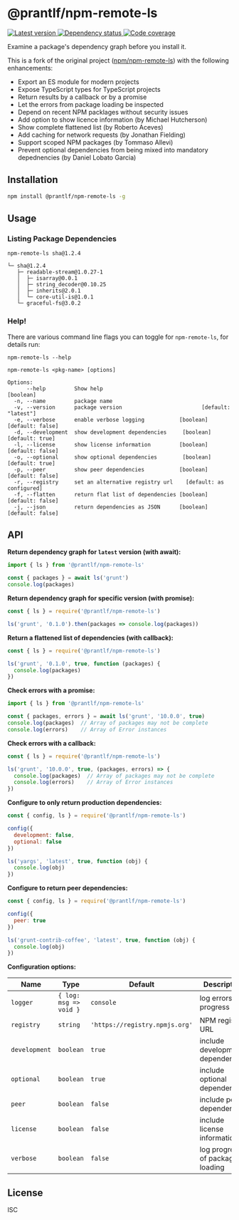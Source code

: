 # @prantlf/npm-remote-ls

[![Latest version](https://img.shields.io/npm/v/@prantlf/npm-remote-ls)
 ![Dependency status](https://img.shields.io/librariesio/release/npm/@prantlf/npm-remote-ls)
](https://www.npmjs.com/package/@prantlf/npm-remote-ls)
[![Code coverage](https://codecov.io/gh/prantlf/npm-remote-ls/branch/master/graph/badge.svg)](https://codecov.io/gh/prantlf/npm-remote-ls)

Examine a package's dependency graph before you install it.

This is a fork of the original project ([npm/npm-remote-ls](https://github.com/npm/npm-remote-ls)) with the following enhancements:

* Export an ES module for modern projects
* Expose TypeScript types for TypeScript projects
* Return results by a callback or by a promise
* Let the errors from package loading be inspected
* Depend on recent NPM packlages without security issues
* Add option to show licence information (by Michael Hutcherson)
* Show complete flattened list (by Roberto Aceves)
* Add caching for network requests (by Jonathan Fielding)
* Support scoped NPM packages (by Tommaso Allevi)
* Prevent optional dependencies from being mixed into mandatory depednencies (by Daniel Lobato Garcia)

## Installation

```bash
npm install @prantlf/npm-remote-ls -g
```

## Usage

### Listing Package Dependencies

```
npm-remote-ls sha@1.2.4

└─ sha@1.2.4
   ├─ readable-stream@1.0.27-1
   │  ├─ isarray@0.0.1
   │  ├─ string_decoder@0.10.25
   │  ├─ inherits@2.0.1
   │  └─ core-util-is@1.0.1
   └─ graceful-fs@3.0.2
```

### Help!

There are various command line flags you can toggle for `npm-remote-ls`, for details run:

```
npm-remote-ls --help

npm-remote-ls <pkg-name> [options]

Options:
      --help         Show help                                         [boolean]
  -n, --name         package name
  -v, --version      package version                         [default: "latest"]
  -e, --verbose      enable verbose logging           [boolean] [default: false]
  -d, --development  show development dependencies     [boolean] [default: true]
  -l, --license      show license information         [boolean] [default: false]
  -o, --optional     show optional dependencies        [boolean] [default: true]
  -p, --peer         show peer dependencies           [boolean] [default: false]
  -r, --registry     set an alternative registry url    [default: as configured]
  -f, --flatten      return flat list of dependencies [boolean] [default: false]
  -j, --json         return dependencies as JSON      [boolean] [default: false]
```

## API

**Return dependency graph for `latest` version (with await):**

```javascript
import { ls } from '@prantlf/npm-remote-ls'

const { packages } = await ls('grunt')
console.log(packages)
```

**Return dependency graph for specific version (with promise):**

```javascript
const { ls } = require('@prantlf/npm-remote-ls')

ls('grunt', '0.1.0').then(packages => console.log(packages))
```

**Return a flattened list of dependencies (with callback):**

```javascript
const { ls } = require('@prantlf/npm-remote-ls')

ls('grunt', '0.1.0', true, function (packages) {
  console.log(packages)
})
```

**Check errors with a promise:**

```javascript
import { ls } from '@prantlf/npm-remote-ls'

const { packages, errors } = await ls('grunt', '10.0.0', true)
console.log(packages)  // Array of packages may not be complete
console.log(errors)    // Array of Error instances
```

**Check errors with a callback:**

```javascript
const { ls } = require('@prantlf/npm-remote-ls')

ls('grunt', '10.0.0', true, (packages, errors) => {
  console.log(packages)  // Array of packages may not be complete
  console.log(errors)    // Array of Error instances
})
```

**Configure to only return production dependencies:**

```javascript
const { config, ls } = require('@prantlf/npm-remote-ls')

config({
  development: false,
  optional: false
})

ls('yargs', 'latest', true, function (obj) {
  console.log(obj)
})
```

**Configure to return peer dependencies:**

```javascript
const { config, ls } = require('@prantlf/npm-remote-ls')

config({
  peer: true
})

ls('grunt-contrib-coffee', 'latest', true, function (obj) {
  console.log(obj)
})
```

**Configuration options:**

| Name          | Type                   | Default   | Description                      |
| ------------- | ---------------------- | --------- | -------------------------------- |
| `logger`      | `{ log: msg => void }` | `console` | log errors and progress          |
| `registry`    | `string`               | `'https://registry.npmjs.org'` | NPM registry URL |
| `development` | `boolean`              | `true`    | include development dependencies |
| `optional`    | `boolean`              | `true`    | include optional dependencies    |
| `peer`        | `boolean`              | `false`   | include peer dependencies        |
| `license`     | `boolean`              | `false`   | include license information      |
| `verbose`     | `boolean`              | `false`   | log progress of package loading  |

## License

ISC
